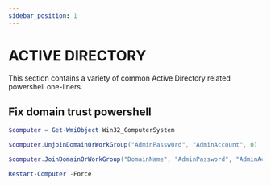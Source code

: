 ```yaml
---
sidebar_position: 1
---
```


# ACTIVE DIRECTORY

This section contains a variety of common Active Directory related powershell one-liners.

## Fix domain trust powershell
```powershell
$computer = Get-WmiObject Win32_ComputerSystem

$computer.UnjoinDomainOrWorkGroup("AdminPassw0rd", "AdminAccount", 0)

$computer.JoinDomainOrWorkGroup("DomainName", "AdminPassword", "AdminAccount", $null, 3)

Restart-Computer -Force
```
